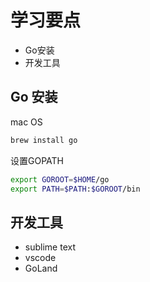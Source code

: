 # 学习要点
- Go安装
- 开发工具

## Go 安装
mac OS
```bash
brew install go
```

设置GOPATH

```bash
export GOROOT=$HOME/go
export PATH=$PATH:$GOROOT/bin
```


## 开发工具
- sublime text
- vscode
- GoLand
